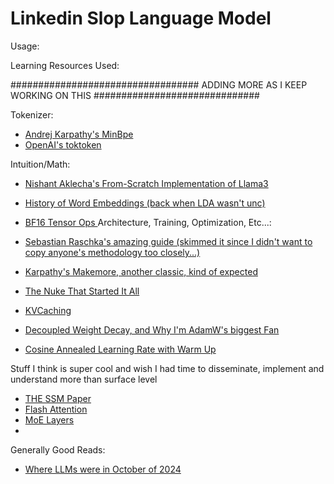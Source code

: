 # Linkedin Slop Language Model

Usage:



Learning Resources Used:

##################################  ADDING MORE AS I KEEP WORKING ON THIS  ##############################

Tokenizer:
- [Andrej Karpathy's MinBpe](https://github.com/karpathy/minbpe)
- [OpenAI's toktoken](https://github.com/openai/tiktoken)
  
Intuition/Math:
- [Nishant Aklecha's From-Scratch Implementation of Llama3](https://github.com/naklecha/llama3-from-scratch)
- [History of Word Embeddings (back when LDA wasn't unc)](https://arxiv.org/pdf/1301.3781)
- [BF16 Tensor Ops ](https://arxiv.org/pdf/1904.06376)
Architecture, Training, Optimization, Etc...:

- [Sebastian Raschka's amazing guide (skimmed it since I didn't want to copy anyone's methodology too closely...)](https://github.com/rasbt/LLMs-from-scratch)
- [Karpathy's Makemore, another classic, kind of expected](https://github.com/karpathy/makemore)
- [The Nuke That Started It All](https://arxiv.org/pdf/1706.03762)
- [KVCaching](https://huggingface.co/blog/not-lain/kv-caching)
- [Decoupled Weight Decay, and Why I'm AdamW's biggest Fan](https://optimization.cbe.cornell.edu/index.php?title=AdamW)
- [Cosine Annealed Learning Rate with Warm Up](https://www.tutorialexample.com/understand-transformers-get_cosine_schedule_with_warmup-with-examples-pytorch-tutorial/)


Stuff I think is super cool and wish I had time to disseminate, implement and understand more than surface level
- [THE SSM Paper](https://arxiv.org/pdf/2111.00396)
- [Flash Attention](https://arxiv.org/abs/2205.14135)
- [MoE Layers](https://arxiv.org/pdf/1701.06538)
- 

Generally Good Reads:
- [Where LLMs were in October of 2024](https://arxiv.org/pdf/2307.06435)
